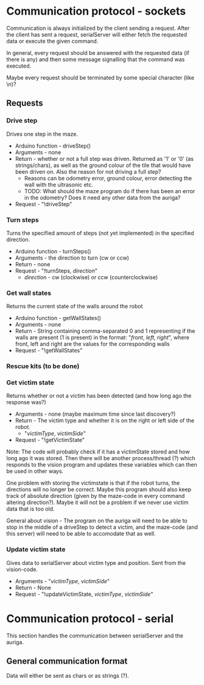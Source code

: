 # Communication protocol - sockets
Communication is always initialized by the client sending a request.
After the client has sent a request, serialServer will either fetch the requested data or execute the given command.

In general, every request should be answered with the requested data (if there is any) and then some message signalling that the command was executed.

Maybe every request should be terminated by some special character (like \n)?

## Requests

### Drive step
Drives one step in the maze.
- Arduino function - driveStep()
- Arguments - none
- Return - whether or not a full step was driven. Returned as '1' or '0' (as strings/chars), as well as the ground colour of the tile that would have been driven on. Also the reason for not driving a full step?
  - Reasons can be odometry error, ground colour, error detecting the wall with the ultrasonic etc.
  - TODO: What should the maze program do if there has been an error in the odometry? Does it need any other data from the auriga?
- Request - "!driveStep"

### Turn steps
Turns the specified amount of steps (not yet implemented) in the specified direction.
- Arduino function - turnSteps()
- Arguments - the direction to turn (cw or ccw)
- Return - none
- Request - "!turnSteps, *direction*"
    - *direction* - cw (clockwise) or ccw (counterclockwise)

### Get wall states
Returns the current state of the walls around the robot
- Arduino function - getWallStates()
- Arguments - none
- Return - String containing comma-separated 0 and 1 representing if the walls are present (1 is present) in the format: "*front*, *left*, *right*", where front, left and right are the values for the corresponding walls
- Request - "!getWallStates"

### Rescue kits (to be done)

### Get victim state
Returns whether or not a victim has been detected (and how long ago the response was?)
- Arguments - none (maybe maximum time since last discovery?)
- Return - The victim type and whether it is on the right or left side of the robot.
  - "*victimType*, *victimSide*"
- Request - "!getVictimState"

Note: The code will probably check if it has a victimState stored and how long ago it was stored. Then there will be another process/thread (?) which responds to the vision program and updates these variables which can then be used in other ways.

One problem with storing the victimstate is that if the robot turns, the directions will no longer be correct. Maybe this program should also keep track of absolute direction (given by the maze-code in every command altering direction?). Maybe it will not be a problem if we never use victim data that is too old.

General about vision - The program on the auriga will need to be able to stop in the middle of a driveStep to detect a victim, and the maze-code (and this server) will need to be able to accomodate that as well.

### Update victim state
Gives data to serialServer about victim type and position. Sent from the vision-code.
- Arguments - "*victimType*, *victimSide*"
- Return - None
- Request - "!updateVictimState, *victimType*, *victimSide*"

# Communication protocol - serial
This section handles the communication between serialServer and the auriga.

## General communication format
Data will either be sent as chars or as strings (?).